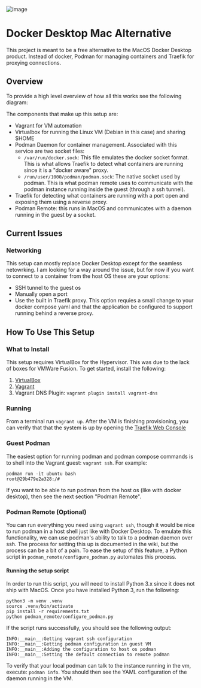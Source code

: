 ![image](https://user-images.githubusercontent.com/474507/147181448-0e803fbe-325b-46ec-92fc-9835798d0f4b.png)

# Docker Desktop Mac Alternative
This project is meant to be a free alternative to the MacOS Docker Desktop product. Instead of docker, Podman for managing containers and Traefik for proxying connections.
## Overview
To provide a high level overview of how all this works see the following diagram:

The components that make up this setup are:
* Vagrant for VM automation
* Virtualbox for running the Linux VM (Debian in this case) and sharing $HOME
* Podman Daemon for container management. Associated with this service are two socket files:
  *  `/var/run/docker.sock`: This file emulates the docker socket format. This is what allows Traefik to detect what containers are running since it is a "docker aware" proxy.
  * `/run/user/1000/podman/podman.sock`: The native socket used by podman. This is what podman remote uses to communicate with the podman instance running inside the guest (through a ssh tunnel).
* Traefik for detecting what containers are running with a port open and exposing them using a reverse proxy.
* Podman Remote: this runs in MacOS and communicates with a daemon running in the guest by a socket.

## Current Issues
### Networking
This setup can mostly replace Docker Desktop except for the seamless netowrking. I am looking for a way around the issue, but for now if you want to connect to a container from the host OS these are your options:
- SSH tunnel to the guest os
- Manually open a port
- Use the built in Traefik proxy. This option requies a small change to your docker compose yaml and that the application be configured to support running behind a reverse proxy.

## How To Use This Setup
### What to Install
This setup requires VirtualBox for the Hypervisor. This was due to the lack of boxes for VMWare Fusion. To get started, install the following:
1. [VirtualBox](https://www.virtualbox.org/wiki/Downloads)
2. [Vagrant](https://www.vagrantup.com/downloads)
3. Vagrant DNS Plugin: `vagrant plugin install vagrant-dns`
### Running
From a terminal run `vagrant up`. After the VM is finishing provisioning, you can verify that that the system is up by opening the [Traefik Web Console](http://localhost:8080/dashboard/#/)

### Guest Podman
The easiest option for running podman and podman compose commands is to shell into the Vagrant guest: `vagrant ssh`. For example:
```
podman run -it ubuntu bash
root@29b479e2a328:/#
```
If you want to be able to run podman from the host os (like with docker desktop), then see the next section "Podman Remote".

### Podman Remote (Optional)
You can run everything you need using `vagrant ssh`, though it would be nice to run podman in a host shell just like with Docker Desktop. To emulate this functionality, we can use podman's
ability to talk to a podman daemon over ssh. The process for setting this up is documented in the wiki, but the process can be a bit of a pain. To ease the setup of this feature, a Python
script in `podman_remote/configure_podman.py` automates this process.
#### Running the setup script
In order to run this script, you will need to install Python 3.x since it does not ship with MacOS. Once you have installed Python 3, run the following:
```
python3 -m venv .venv
source .venv/bin/activate
pip install -r requirements.txt
python podman_remote/configure_podman.py
```
If the script runs successfully, you should see the following output:
```
INFO:__main__:Getting vagrant ssh configuration
INFO:__main__:Getting podman configuration in guest VM
INFO:__main__:Adding the configuration to host os podman
INFO:__main__:Setting the default connection to remote podman
```
To verify that your local podman can talk to the instance running in the vm, execute: `podman info`. You should then see the YAML configuration of the daemon running in the VM.